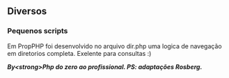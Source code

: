 ## Diversos
### Pequenos scripts

  Em PropPHP foi desenvolvido no arquivo dir.php uma logica de navegação em diretorios completa. Exelente para consultas :)
  
  
  
  *<strong>By<strong\>Php do zero ao profissional. PS: adaptações Rosberg.*
